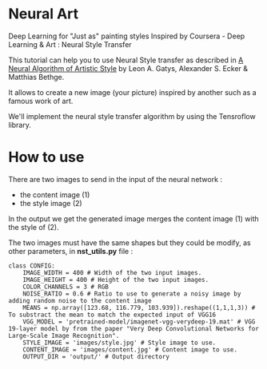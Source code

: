 # Neural Art
Deep Learning for "Just as" painting styles
Inspired by Coursera - Deep Learning & Art : Neural Style Transfer

This tutorial can help you to use Neural Style transfer as described in <a href="https://arxiv.org/pdf/1508.06576v2.pdf">A Neural Algorithm of Artistic Style</a> by Leon A. Gatys, Alexander S. Ecker & Matthias Bethge.

It allows to create a new image (your picture) inspired by another such as a famous work of art.

We'll implement the neural style transfer algorithm by using the Tensroflow library.

# How to use
There are two images to send in the input of the neural network :
- the content image (1)
- the style image (2)

In the output we get the generated image merges the content image (1) with the style of (2).

The two images must have the same shapes but they could be modify, as other parameters, in **nst_utils.py** file :
```
class CONFIG:
    IMAGE_WIDTH = 400 # Width of the two input images.
    IMAGE_HEIGHT = 400 # Height of the two input images.
    COLOR_CHANNELS = 3 # RGB
    NOISE_RATIO = 0.6 # Ratio to use to generate a noisy image by adding random noise to the content image
    MEANS = np.array([123.68, 116.779, 103.939]).reshape((1,1,1,3)) # To substract the mean to match the expected input of VGG16
    VGG_MODEL = 'pretrained-model/imagenet-vgg-verydeep-19.mat' # VGG 19-layer model by from the paper "Very Deep Convolutional Networks for Large-Scale Image Recognition".
    STYLE_IMAGE = 'images/style.jpg' # Style image to use.
    CONTENT_IMAGE = 'images/content.jpg' # Content image to use.
    OUTPUT_DIR = 'output/' # Output directory
```
